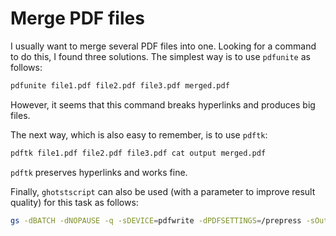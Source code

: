 # Merge PDF files

I usually want to merge several PDF files into one. Looking for a command to do this, I found three solutions. The simplest way is to use `pdfunite` as follows:

```bash
pdfunite file1.pdf file2.pdf file3.pdf merged.pdf 
```

However, it seems that this command breaks hyperlinks and produces big files. 

The next way, which is also easy to remember, is to use `pdftk`:

```bash
pdftk file1.pdf file2.pdf file3.pdf cat output merged.pdf 
```

`pdftk` preserves hyperlinks and works fine.

Finally, `ghotstscript` can also be used (with a parameter to improve result quality) for this task as follows:

```bash
gs -dBATCH -dNOPAUSE -q -sDEVICE=pdfwrite -dPDFSETTINGS=/prepress -sOutputFile=merged.pdf file1.pdf file2.pdf file3.pdf
```